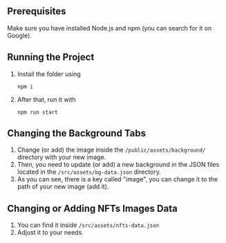 ## Prerequisites
Make sure you have installed Node.js and npm (you can search for it on Google).

## Running the Project
1. Install the folder using
   ```
   npm i
   ```
3. After that, run it with
   ```
   npm run start
   ```

## Changing the Background Tabs
1. Change (or add) the image inside the `/public/assets/background/` directory with your new image.
2. Then, you need to update (or add) a new background in the JSON files located in the `/src/assets/bg-data.json` directory.
3. As you can see, there is a key called "image", you can change it to the path of your new image (add it).

## Changing or Adding NFTs Images Data
1. You can find it inside `/src/assets/nfts-data.json`
2. Adjust it to your needs.

